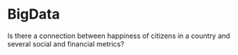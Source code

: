 # BigData
Is there a connection between happiness of citizens in a country and several social and financial metrics?
